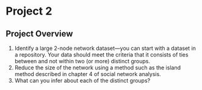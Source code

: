 # Project 2
## Project Overview  
1. Identify a large 2-node network dataset—you can start with a dataset in a repository.  Your data should meet the criteria that it consists of ties between and not within two (or more) distinct groups.
2. Reduce the size of the network using a method such as the island method described in chapter 4 of social network analysis.
3. What can you infer about each of the distinct groups?
